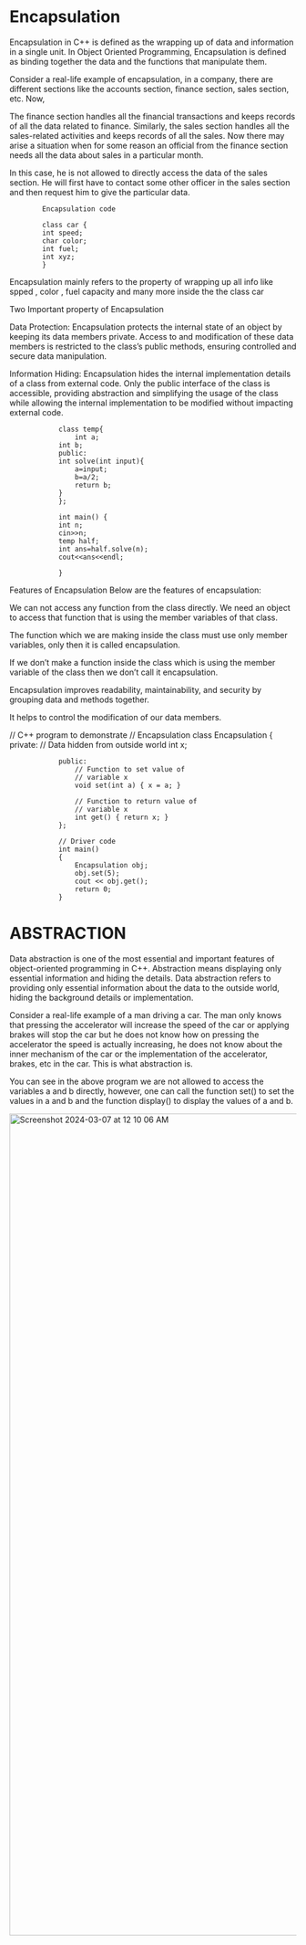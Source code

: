 # Encapsulation
Encapsulation in C++ is defined as the wrapping up of data and information in a single unit. In Object Oriented Programming, Encapsulation is defined as binding together the data and the functions that manipulate them.

Consider a real-life example of encapsulation, in a company, there are different sections like the accounts section, finance section, sales section, etc. Now,

The finance section handles all the financial transactions and keeps records of all the data related to finance.
Similarly, the sales section handles all the sales-related activities and keeps records of all the sales.
Now there may arise a situation when for some reason an official from the finance section needs all the data about sales in a particular month.

In this case, he is not allowed to directly access the data of the sales section. He will first have to contact some other officer in the sales section and then request him to give the particular data.


            Encapsulation code

            class car {
            int speed;
            char color;
            int fuel;
            int xyz;
            } 
            
Encapsulation mainly refers to the property of wrapping up all info like spped , color , fuel capacity and many more inside the the class car 


Two Important  property of Encapsulation 

Data Protection: Encapsulation protects the internal state of an object by keeping its data members private. Access to and modification of these data members is restricted to the class’s public methods, ensuring controlled and secure data manipulation.

Information Hiding: Encapsulation hides the internal implementation details of a class from external code. Only the public interface of the class is accessible, providing abstraction and simplifying the usage of the class while allowing the internal implementation to be modified without impacting external code.
                
                
                class temp{
                	int a;
                int b;
                public:
                int solve(int input){
                	a=input;
                	b=a/2;
                	return b;
                }
                };
                
                int main() {
                int n;
                cin>>n;
                temp half;
                int ans=half.solve(n);
                cout<<ans<<endl;
                	
                }


Features of Encapsulation
Below are the features of encapsulation:

We can not access any function from the class directly. We need an object to access that function that is using the member variables of that class. 

The function which we are making inside the class must use only member variables, only then it is called encapsulation.

If we don’t make a function inside the class which is using the member variable of the class then we don’t call it encapsulation.

Encapsulation improves readability, maintainability, and security by grouping data and methods together.

It helps to control the modification of our data members.


// C++ program to demonstrate
                // Encapsulation
                class Encapsulation {
                private:
                	// Data hidden from outside world
                	int x;
                
                public:
                	// Function to set value of
                	// variable x
                	void set(int a) { x = a; }
                
                	// Function to return value of
                	// variable x
                	int get() { return x; }
                };
                
                // Driver code
                int main()
                {
                	Encapsulation obj;
                	obj.set(5);
                	cout << obj.get();
                	return 0;
                }


# ABSTRACTION

Data abstraction is one of the most essential and important features of object-oriented programming in C++. Abstraction means displaying only essential information and hiding the details. Data abstraction refers to providing only essential information about the data to the outside world, hiding the background details or implementation. 

Consider a real-life example of a man driving a car. The man only knows that pressing the accelerator will increase the speed of the car or applying brakes will stop the car but he does not know how on pressing the accelerator the speed is actually increasing, he does not know about the inner mechanism of the car or the implementation of the accelerator, brakes, etc in the car. This is what abstraction is.
                
You can see in the above program we are not allowed to access the variables a and b directly, however, one can call the function set() to set the values in a and b and the function display() to display the values of a and b. 

<img width="1440" alt="Screenshot 2024-03-07 at 12 10 06 AM" src="https://github.com/TirthGada/OOPS-notes/assets/118129263/5b0749a1-8478-4569-a3c9-cc7f3523b159">

